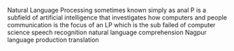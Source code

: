 Natural Language Processing sometimes known simply as anal P is a subfield of artificial intelligence that investigates how computers and people communication is the focus of an LP which is the sub failed of computer science speech recognition natural language comprehension Nagpur language production translation
